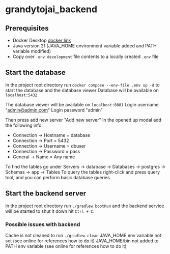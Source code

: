 # grandytojai_backend

## Prerequisites

- Docker Desktop [docker link](https://www.docker.com/)
- Java version 21 (JAVA_HOME environment variable added and PATH variable modified)
- Copy over `.env.development` file contents to a locally created `.env` file

## Start the database
In the project root directory run `docker compose --env-file .env up -d` to start the database and the database viewer
Database will be available on `localhost:5432`

The database viewer will be available on `localhost:8081`
Login username "admin@admin.com"
Login password "admin"

Then press add new server "Add new server"
In the opened up modal add the following info:
- Connection -> Hostname = database
- Connection -> Port = 5432
- Connection -> Username = dbuser
- Connection -> Password = pass
- General -> Name = Any name

To find the tables go under Servers -> database -> Databases -> postgres -> Schemas -> app -> Tables
To query the tables right-click and press query tool, and you can perform basic database queries

## Start the backend server

In the project root directory run `./gradlew bootRun` and the backend service will be started
to shut it down hit `Ctrl + C`.

### Possible issues with backend

Cache is not cleaned to run `./gradlew clean`
JAVA_HOME env variable not set (see online for references how to do it)
JAVA_HOME/bin not added to PATH env variable (see online for references how to do it)